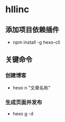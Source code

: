 # hllinc
## 添加项目依赖插件
- npm install -g hexo-cli
## 关键命令
### 创建博客
- hexo n "文章名称"
### 生成页面并发布
- hexo g -d
